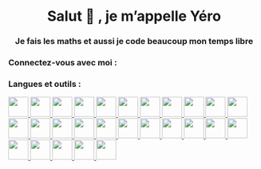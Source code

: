 <h1 align="center">Salut 👋 , je m’appelle Yéro</h1>
<h3 align="center">Je fais les maths et aussi je code beaucoup mon temps libre</h3>

<h3 align="left">Connectez-vous avec moi :</h3>
<p align="left">
</p>

<h3 align="left">Langues et outils : </h3>
<p align="gauche"> <a href="https://appwrite.io » target="_blank » rel="noreferrer"> <img src="https://www.vectorlogo.zone/logos/appwriteio/appwriteio-icon.svg » alt="appwrite » width="40 » height="40"/> </a> <a href="https://www.cprogramming.com/ » target="_blank » rel="noreferrer"> <img src="https://raw.githubusercontent.com/devicons/devicon/master/icons/c/c-original.svg » alt="c » width="40 » height="40"/> </a> <a href="https://cassandra.apache.org/ » target="_blank » rel="noreferrer"> <img src="https://www.vectorlogo.zone/logos/apache_cassandra/apache_cassandra-icon.svg » alt="cassandra » width="40 » height="40"/> </a> <a href="https://www.w3schools.com/css/ » target="_blank » rel="noreferrer"> <img src="https://raw.githubusercontent.com/devicons/devicon/master/icons/css3/css3-original-wordmark.svg » alt="css3 » width="40 » height="40"/> </a> <a href="https://git-scm.com/ » target="_blank » rel="noreferrer"> <img src="https://www.vectorlogo.zone/logos/git-scm/git-scm-icon.svg » alt="git » width="40 » height="40"/> </a> <a href="https://www.w3.org/html/ » target="_blank » rel="noreferrer"> <img src="https://raw.githubusercontent.com/devicons/devicon/master/icons/html5/html5-original-wordmark.svg » alt="html5 » width="40 » height="40"/> </a> <a href="https://gohugo.io/ » target="_blank » rel="noreferrer"> <img src="https://api.iconify.design/logos-hugo.svg » alt="hugo » width="40 » height="40"/> </a> <a href="https://www.java.com » target="_blank » rel="noreferrer"> <img src="https://raw.githubusercontent.com/devicons/devicon/master/icons/java/java-original.svg » alt="java » width="40 » height="40"/> </a> <a href="https://developer.mozilla.org/en-US/docs/Web/JavaScript » target="_blank » rel="noreferrer"> <img src="https://raw.githubusercontent.com/devicons/devicon/master/icons/javascript/javascript-original.svg » alt="javascript » width="40 » height="40"/> </a> <a href="https://jekyllrb.com/ » target="_blank » rel="noreferrer"> <img src="https://www.vectorlogo.zone/logos/jekyllrb/jekyllrb-icon.svg » alt="jekyll » width="40 » height="40"/> </a> <a href="https://www.linux.org/ » target="_blank » rel="noreferrer"> <img src="https://raw.githubusercontent.com/devicons/devicon/master/icons/linux/linux-original.svg » alt="linux » width="40 » height="40"/> </a> <a href="https://mariadb.org/ » target="_blank » rel="noreferrer"> <img src="https://www.vectorlogo.zone/logos/mariadb/mariadb-icon.svg » alt="mariadb » width="40 » height="40"/> </a> <a href="https://www.mongodb.com/ » target="_blank » rel="noreferrer"> <img src="https://raw.githubusercontent.com/devicons/devicon/master/icons/mongodb/mongodb-original-wordmark.svg » alt="mongodb » width="40 » height="40"/> </a> <a href="https://www.microsoft.com/en-us/sql-server » target="_blank » rel="noreferrer"> <img src="https://www.svgrepo.com/show/303229/microsoft-sql-server-logo.svg » alt= »mssql » width="40 » height="40"/> </a> <a href="https://www.mysql.com/ » target="_blank » rel="noreferrer"> <img src="https://raw.githubusercontent.com/devicons/devicon/master/icons/mysql/mysql-original-wordmark.svg » alt="mysql » width="40 » height="40"/> </a> <a href="https://nextjs.org/ » target="_blank » rel="noreferrer"> <img src="https://cdn.worldvectorlogo.com/logos/nextjs-2.svg » alt="nextjs » width="40 » height="40"/> </a> <a href="https://www.oracle.com/ » target="_blank » rel="noreferrer"> <img src="https://raw.githubusercontent.com/devicons/devicon/master/icons/oracle/oracle-original.svg » alt="oracle » width="40 » height="40"/> </a> <a href="https://pandas.pydata.org/ » target="_blank » rel="noreferrer"> <img src="https://raw.githubusercontent.com/devicons/devicon/2ae2a900d2f041da66e950e4d48052658d850630/icons/pandas/pandas-original.svg » alt="pandas » width="40 » height="40"/> </a> <a href="https://www.php.net » target="_blank » rel="noreferrer"> <img src="https://raw.githubusercontent.com/devicons/devicon/master/icons/php/php-original.svg » alt="php » width="40 » height="40"/> </a> <a href="https://www.postgresql.org » target="_blank » rel="noreferrer"> <img src="https://raw.githubusercontent.com/devicons/devicon/master/icons/postgresql/postgresql-original-wordmark.svg » alt="postgresql » width="40 » height="40"/> </a> <a href="https://www.python.org » target="_blank » rel="noreferrer"> <img src="https://raw.githubusercontent.com/devicons/devicon/master/icons/python/python-original.svg » alt="python » width="40 » height="40"/> </a> <a href="https://pytorch.org/ » target="_blank » rel="noreferrer"> <img src="https://www.vectorlogo.zone/logos/pytorch/pytorch-icon.svg » alt="pytorch » width="40 » height="40"/> </a> <a href="https://reactnative.dev/ » target="_blank » rel="noreferrer"> <img src="https://reactnative.dev/img/header_logo.svg » alt="reactnative » width="40 » height="40"/> </a> <a href="https://scikit-learn.org/ » target="_blank » rel="noreferrer"> <img src="https://upload.wikimedia.org/wikipedia/commons/0/05/Scikit_learn_logo_small.svg » alt="scikit_learn » width="40 » height="40"/> </a> <a href="https://seaborn.pydata.org/ » target="_blank » rel="noreferrer"> <img src="https://seaborn.pydata.org/_images/logo-mark-lightbg.svg » alt="seaborn » width="40 » height="40"/> </a> <a href="https://www.sqlite.org/ » target="_blank » rel="noreferrer"> <img src="https://www.vectorlogo.zone/logos/sqlite/sqlite-icon.svg » alt="sqlite » width="40 » height="40"/> </a> <a href="https://www.tensorflow.org » target="_blank » rel="noreferrer"> <img src="https://www.vectorlogo.zone/logos/tensorflow/tensorflow-icon.svg » alt="tensorflow » width="40 » height="40"/> </a> </p>

